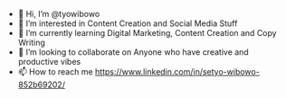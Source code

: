 - 👋 Hi, I’m @tyowibowo
- 👀 I’m interested in Content Creation and Social Media Stuff
- 🌱 I’m currently learning Digital Marketing, Content Creation and Copy Writing
- 💞️ I’m looking to collaborate on Anyone who have creative and productive vibes
- 📫 How to reach me https://www.linkedin.com/in/setyo-wibowo-852b69202/

<!---
tyowibowo/tyowibowo is a ✨ special ✨ repository because its `README.md` (this file) appears on your GitHub profile.
You can click the Preview link to take a look at your changes.
--->
